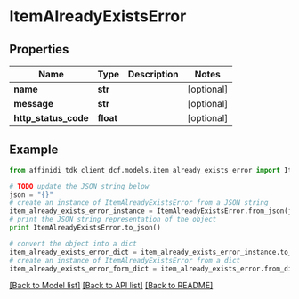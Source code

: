 # ItemAlreadyExistsError

## Properties

| Name                 | Type      | Description | Notes      |
| -------------------- | --------- | ----------- | ---------- |
| **name**             | **str**   |             | [optional] |
| **message**          | **str**   |             | [optional] |
| **http_status_code** | **float** |             | [optional] |

## Example

```python
from affinidi_tdk_client_dcf.models.item_already_exists_error import ItemAlreadyExistsError

# TODO update the JSON string below
json = "{}"
# create an instance of ItemAlreadyExistsError from a JSON string
item_already_exists_error_instance = ItemAlreadyExistsError.from_json(json)
# print the JSON string representation of the object
print ItemAlreadyExistsError.to_json()

# convert the object into a dict
item_already_exists_error_dict = item_already_exists_error_instance.to_dict()
# create an instance of ItemAlreadyExistsError from a dict
item_already_exists_error_form_dict = item_already_exists_error.from_dict(item_already_exists_error_dict)
```

[[Back to Model list]](../README.md#documentation-for-models) [[Back to API list]](../README.md#documentation-for-api-endpoints) [[Back to README]](../README.md)
